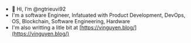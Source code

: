 - 👋 Hi, I’m @ngtrieuvi92
- I'm a software Engineer, Infatuated with Product Development, DevOps, OS, Blockchain, Software Engineering, Hardware
- I'm also writting a litle bit at [https://vinguyen.blog/](https://vinguyen.blog/)

<!---
ngtrieuvi92/ngtrieuvi92 is a ✨ special ✨ repository because its `README.md` (this file) appears on your GitHub profile.
You can click the Preview link to take a look at your changes.
--->
